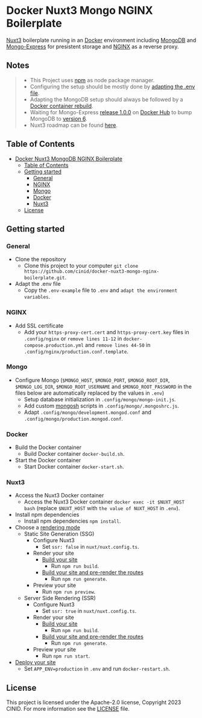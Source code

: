 # Docker Nuxt3 Mongo NGINX Boilerplate
[Nuxt3](https://nuxt.com/) boilerplate running in an [Docker](https://www.docker.com) environment including [MongoDB](https://www.mongodb.com) and [Mongo-Express](https://github.com/mongo-express/mongo-express) for presistent storage and [NGINX](https://www.nginx.com) as a reverse proxy.

## Notes
> - This Project uses [npm](https://www.npmjs.com) as node package manager.
> - Configuring the setup should be mostly done by [adapting the .env file](#adapt-the-env-file).
> - Adapting the MongoDB setup should always be followed by a [Docker container rebuild](#build-the-docker-container).
> - Waiting for Mongo-Express [release 1.0.0](https://hub.docker.com/_/mongo-express/tags?page=1&name=1.0.0) on [Docker Hub](https://hub.docker.com) to bump MongoDB to [version 6](https://hub.docker.com/_/mongo/tags?page=1&name=6-focal).
> - Nuxt3 roadmap can be found [here](https://nuxt.com/docs/community/roadmap).

## Table of Contents
- [Docker Nuxt3 MongoDB NGINX Boilerplate](#docker-nuxt3-mongo-nginx-boilerplate)
  - [Table of Contents](#table-of-contents)
  - [Getting started](#getting-started)
    - [General](#general)
    - [NGINX](#nginx)
    - [Mongo](#mongo)
    - [Docker](#docker)
    - [Nuxt3](#nuxt3)
  - [License](#license)

## Getting started
### General
* Clone the repository
  * Clone this project to your computer `git clone https://github.com/cinid/docker-nuxt3-mongo-nginx-boilerplate.git`.
* Adapt the .env file
  * Copy the `.env-example` file to `.env` and `adapt the environment variables`.

### NGINX
* Add SSL certificate
  * Add your `https-proxy-cert.cert` and `https-proxy-cert.key` files in `.config/nginx` or `remove lines 11-12` in `docker-compose.production.yml` and `remove lines 44-50` in `.config/nginx/production.conf.template`.

### Mongo
* Configure Mongo (`$MONGO_HOST`, `$MONGO_PORT`, `$MONGO_ROOT_DIR`, `$MONGO_LOG_DIR`, `$MONGO_ROOT_USERNAME` and `$MONGO_ROOT_PASSWORD` in the files below are automatically replaced by the values in `.env`)
  * Setup database initialization in `.config/mongo/mongo-init.js`.
  * Add custom [mongosh](https://www.mongodb.com/docs/mongodb-shell/) scripts  in `.config/mongo/.mongoshrc.js`.
  * Adapt `.config/mongo/development.mongod.conf` and `.config/mongo/production.mongod.conf`.

### Docker
* Build the Docker container
  * Build Docker container `docker-build.sh`.
* Start the Docker container
  * Start Docker container `docker-start.sh`.

### Nuxt3
* Access the Nuxt3 Docker container
  * Access the Nuxt3 Docker container `docker exec -it $NUXT_HOST bash` (replace `$NUXT_HOST` with `the value of NUXT_HOST` in `.env`).
* Install npm dependencies
  * Install npm dependencies `npm install`.
* Choose a [rendering mode](https://nuxt.com/docs/guide/concepts/rendering#rendering-modes)
  * Static Site Generation (SSG)
    * Configure Nuxt3
      * Set `ssr: false` in `nuxt/nuxt.config.ts`.
    * Render your site
      * [Build your site](https://nuxt.com/docs/api/commands/build#nuxi-build)
        * Run `npm run build`.
      * [Build your site and pre-render the routes](https://nuxt.com/docs/api/commands/generate#nuxi-generate)
        * Run `npm run generate`.
    * Preview your site
      * Run `npm run preview`.
  * Server Side Rendering (SSR)
    * Configure Nuxt3
      * Set `ssr: true` in `nuxt/nuxt.config.ts`.
    * Render your site
      * [Build your site](https://nuxt.com/docs/api/commands/build#nuxi-build)
        * Run `npm run build`.
      * [Build your site and pre-render the routes](https://nuxt.com/docs/api/commands/generate#nuxi-generate)
        * Run `npm run generate`.
    * Preview your site
      * Run `npm run start`.
* [Deploy your site](https://nuxt.com/docs/getting-started/deployment#deployment)
  * Set `APP_ENV=production` in `.env` and run `docker-restart.sh`.

## License
This project is licensed under the Apache-2.0 license, Copyright 2023 CINID. For more information see the [LICENSE](LICENSE.md) file.
